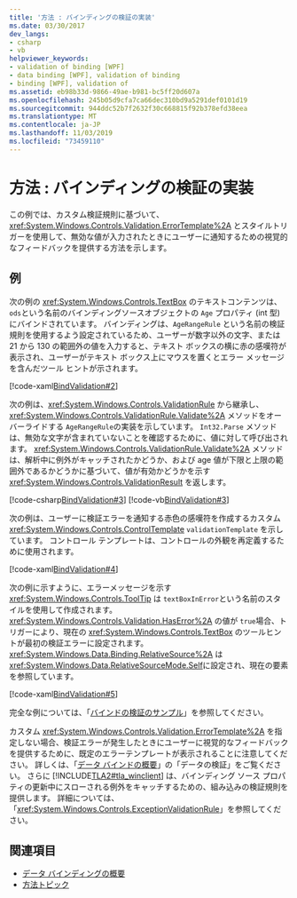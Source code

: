 ```yaml
---
title: '方法 : バインディングの検証の実装'
ms.date: 03/30/2017
dev_langs:
- csharp
- vb
helpviewer_keywords:
- validation of binding [WPF]
- data binding [WPF], validation of binding
- binding [WPF], validation of
ms.assetid: eb98b33d-9866-49ae-b981-bc5ff20d607a
ms.openlocfilehash: 245b05d9cfa7ca66dec310bd9a5291def0101d19
ms.sourcegitcommit: 944ddc52b7f2632f30c668815f92b378efd38eea
ms.translationtype: MT
ms.contentlocale: ja-JP
ms.lasthandoff: 11/03/2019
ms.locfileid: "73459110"
---
```

# <a name="how-to-implement-binding-validation"></a>方法 : バインディングの検証の実装

この例では、カスタム検証規則に基づいて、<xref:System.Windows.Controls.Validation.ErrorTemplate%2A> とスタイルトリガーを使用して、無効な値が入力されたときにユーザーに通知するための視覚的なフィードバックを提供する方法を示します。

## <a name="example"></a>例

次の例の <xref:System.Windows.Controls.TextBox> のテキストコンテンツは、`ods`という名前のバインディングソースオブジェクトの `Age` プロパティ (int 型) にバインドされています。 バインディングは、`AgeRangeRule` という名前の検証規則を使用するよう設定されているため、ユーザーが数字以外の文字、または 21 から 130 の範囲外の値を入力すると、テキスト ボックスの横に赤の感嘆符が表示され、ユーザーがテキスト ボックス上にマウスを置くとエラー メッセージを含んだツール ヒントが示されます。

[!code-xaml[BindValidation#2](~/samples/snippets/csharp/VS_Snippets_Wpf/BindValidation/CSharp/Window1.xaml#2)]

次の例は、<xref:System.Windows.Controls.ValidationRule> から継承し、<xref:System.Windows.Controls.ValidationRule.Validate%2A> メソッドをオーバーライドする `AgeRangeRule`の実装を示しています。 `Int32.Parse` メソッドは、無効な文字が含まれていないことを確認するために、値に対して呼び出されます。 <xref:System.Windows.Controls.ValidationRule.Validate%2A> メソッドは、解析中に例外がキャッチされたかどうか、および age 値が下限と上限の範囲外であるかどうかに基づいて、値が有効かどうかを示す <xref:System.Windows.Controls.ValidationResult> を返します。

[!code-csharp[BindValidation#3](~/samples/snippets/csharp/VS_Snippets_Wpf/BindValidation/CSharp/AgeRangeRule.cs#3)]
[!code-vb[BindValidation#3](~/samples/snippets/visualbasic/VS_Snippets_Wpf/BindValidation/VisualBasic/AgeRangeRule.vb#3)]

次の例は、ユーザーに検証エラーを通知する赤色の感嘆符を作成するカスタム <xref:System.Windows.Controls.ControlTemplate> `validationTemplate` を示しています。 コントロール テンプレートは、コントロールの外観を再定義するために使用されます。

[!code-xaml[BindValidation#4](~/samples/snippets/csharp/VS_Snippets_Wpf/BindValidation/CSharp/Window1.xaml#4)]

次の例に示すように、エラーメッセージを示す <xref:System.Windows.Controls.ToolTip> は `textBoxInError`という名前のスタイルを使用して作成されます。 <xref:System.Windows.Controls.Validation.HasError%2A> の値が `true`場合、トリガーにより、現在の <xref:System.Windows.Controls.TextBox> のツールヒントが最初の検証エラーに設定されます。 <xref:System.Windows.Data.Binding.RelativeSource%2A> は <xref:System.Windows.Data.RelativeSourceMode.Self>に設定され、現在の要素を参照しています。

[!code-xaml[BindValidation#5](~/samples/snippets/csharp/VS_Snippets_Wpf/BindValidation/CSharp/Window1.xaml#5)]

完全な例については、「[バインドの検証のサンプル](https://github.com/Microsoft/WPF-Samples/tree/master/Data%20Binding/BindValidation)」を参照してください。
  
カスタム <xref:System.Windows.Controls.Validation.ErrorTemplate%2A> を指定しない場合、検証エラーが発生したときにユーザーに視覚的なフィードバックを提供するために、既定のエラーテンプレートが表示されることに注意してください。 詳しくは、「[データ バインドの概要](../../../desktop-wpf/data/data-binding-overview.md)」の「データの検証」をご覧ください。 さらに [!INCLUDE[TLA2#tla_winclient](../../../../includes/tla2sharptla-winclient-md.md)] は、バインディング ソース プロパティの更新中にスローされる例外をキャッチするための、組み込みの検証規則を提供します。 詳細については、「<xref:System.Windows.Controls.ExceptionValidationRule>」を参照してください。

## <a name="see-also"></a>関連項目

- [データ バインディングの概要](../../../desktop-wpf/data/data-binding-overview.md)
- [方法トピック](data-binding-how-to-topics.md)
